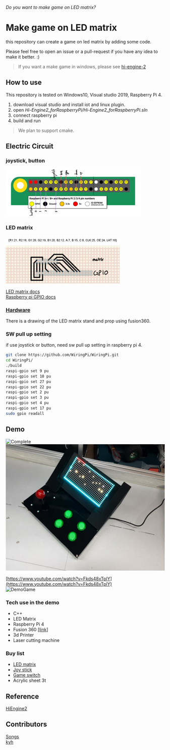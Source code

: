 *Do you want to make game on LED matrix?*
# Make game on LED matrix
this repository can create a game on led matrix by adding some code.

Please feel free to open an issue or a pull-request if you have any idea to make it better. :)

> If you want a make game in windows, please see [hi-engine-2](https://github.com/BudlePlay/Hi-Engine2)  


## How to use
This repository is tested on Windows10, Visual studio 2019, Raspberry Pi 4.  

1. download visual studio and install iot and linux plugin.  
2. open *Hi-Engine2_forRaspberryPi/Hi-Engine2_forRaspberryPi.sln*
3. connect raspberry pi 
4. build and run

> We plan to support cmake.


## Electric Circuit
### joystick, button
<img src="imgs/gpio-input.png" height="150">  

### LED matrix 
<img src="imgs/gpio-matrix.png" height="150">   

[LED matrix docs](https://learn.adafruit.com/32x16-32x32-rgb-led-matrix)  
[Raspberry pi GPIO docs](https://www.raspberrypi.org/documentation/usage/gpio/)  


### [Hardware](hardware/)
There is a drawing of the LED matrix stand and prop using fusion360.  

### SW pull up setting
if use joystick or button, need sw pull up setting in raspberry pi 4.  
```sh
git clone https://github.com/WiringPi/WiringPi.git
cd WiringPi/
./build
raspi-gpio set 9 pu
raspi-gpio set 10 pu
raspi-gpio set 27 pu
raspi-gpio set 22 pu
raspi-gpio set 2 pu
raspi-gpio set 3 pu
raspi-gpio set 4 pu
raspi-gpio set 17 pu 
sudo gpio readall
```

## Demo
![Complete](imgs/Complete.gif)  
<img src="imgs/Complete.jpg" height="400">  

[https://www.youtube.com/watch?v=Fkds48xTplY](https://www.youtube.com/watch?v=Fkds48xTplY)  
![DemoGame](imgs/DemoGame.gif)  


### Tech use in the demo
- C++
- LED Matrix 
- Raspberry Pi 4
- Fusion 360 [[link](hardware/)]
- 3d Printer
- Laser cutting machine

### Buy list
- [LED matrix](https://www.devicemart.co.kr/goods/view?no=1360878)  
- [Joy stick](https://www.devicemart.co.kr/goods/view?no=13152308)
- [Game switch](https://www.devicemart.co.kr/goods/view?no=1376727)
- Acrylic sheet 3t
  
## Reference
[HiEngine2](https://github.com/BudlePlay/Hi-Engine2)

## Contributors
[Songs](https://github.com/SHSongs)  
[kyh](https://github.com/1q2f3d)
